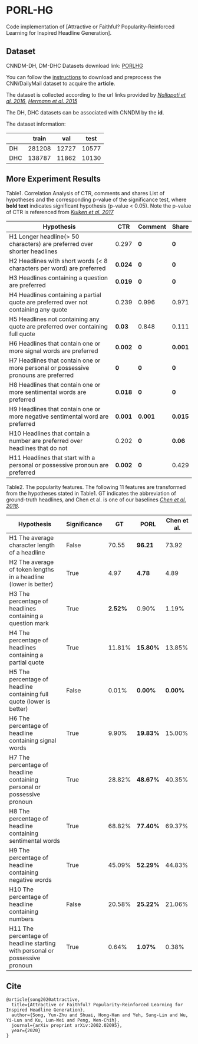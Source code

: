 # PORL-HG
Code implementation of [Attractive or Faithful? Popularity-Reinforced Learning for Inspired Headline Generation].

## Dataset
CNNDM-DH, DM-DHC Datasets download link: [PORLHG](https://bit.ly/2TkSbIQ)

You can follow the [instructions](https://github.com/ChenRocks/cnn-dailymail) to download and preprocess the CNN/DailyMail dataset to acquire the **article**.

The dataset is collected according to the url links provided by <cite>[Nallapati et al. 2016](https://arxiv.org/abs/1602.06023)</cite>, <cite>[Hermann et al. 2015](http://papers.nips.cc/paper/5945-teaching-machines-to-read-and-comprehend.pdf)

The DH, DHC datasets can be associated with CNNDM by the **id**.

The dataset information:

|    | train  | val   | test  |
|----|--------|-------|-------|
| DH | 281208 | 12727 | 10577 |
| DHC| 138787 | 11862 | 10130 |


##
[//]: # (The source code will be updated in the coming future.)

## More Experiment Results

Table1. Correlation Analysis of CTR, comments and shares
List of hypotheses and the corresponding p-value of the significance test, where **bold text** indicates significant hypothesis (p-value < 0.05). Note the p-value of CTR is referenced from <cite>[Kuiken et al. 2017](https://www.tandfonline.com/doi/full/10.1080/21670811.2017.1279978)</cite>

|Hypothesis | CTR | Comment | Share|
| ------------- |-------------| -----| -----|
|H1 Longer headline(> 50 characters) are preferred over shorter headlines|0.297|**0**|**0**|
|H2 Headlines with short words (< 8 characters per word) are preferred |**0.024**|**0**|**0**|
|H3 Headlines containing a question are preferred|**0.019**|**0**|**0**|
|H4 Headlines containing a partial quote are preferred over not containing any quote|0.239|0.996|0.971|
|H5 Headlines not containing any quote are preferred over containing full quote|**0.03**|0.848|0.111|
|H6 Headlines that contain one or more signal words are preferred |**0.002**|**0**|**0.001**|
|H7 Headlines that contain one or more personal or possessive pronouns are preferred|**0**|**0**|**0**|
|H8 Headlines that contain one or more sentimental words are preferred|**0.018**|**0**|**0**|
|H9 Headlines that contain one or more negative sentimental word are preferred|**0.001**|**0.001**|**0.015**|
|H10 Headlines that contain a number are preferred over headlines that do not|0.202|**0**|**0.06**|
|H11 Headlines that start with a personal or possessive pronoun are preferred|**0.002**|**0**|0.429|



Table2. The popularity features. The following 11 features are transformed from the hypotheses stated in Table1. GT indicates the abbreviation of ground-truth headlines, and Chen et al. is one of our baselines <cite>[Chen et al. 2018](https://arxiv.org/abs/1805.11080)</cite>.

|Hypothesis|Significance|GT|PORL|Chen et al.|
|----|----|----|----|----|
|H1 The average character length of a headline | False| 70.55|**96.21**|73.92|
|H2 The average of token lengths in a headline (lower is better) | True |  4.97 | **4.78** | 4.89|
|H3 The percentage of headlines containing a question mark | True | **2.52%** | 0.90% | 1.19%|
|H4 The percentage of headlines containing a partial quote | True | 11.81% |**15.80%** | 13.85%|
|H5 The percentage of headline containing full quote (lower is better) | False | 0.01% | **0.00%** | **0.00%** |
|H6 The percentage of headline containing signal words | True | 9.90% | **19.83%** | 15.00% |
|H7 The percentage of headline containing personal or possessive pronoun | True | 28.82% | **48.67%** | 40.35%|
|H8 The percentage of headline containing sentimental words | True | 68.82% | **77.40%** | 69.37% |
|H9 The percentage of headline containing negative words | True | 45.09% | **52.29%** | 44.83%|
|H10 The percentage of headline containing numbers | False | 20.58% | **25.22%** | 21.06% |
|H11 The percentage of headline starting with personal or possessive pronoun | True | 0.64% |**1.07%** | 0.38% |

## Cite
```
@article{song2020attractive,
  title={Attractive or Faithful? Popularity-Reinforced Learning for Inspired Headline Generation},
  author={Song, Yun-Zhu and Shuai, Hong-Han and Yeh, Sung-Lin and Wu, Yi-Lun and Ku, Lun-Wei and Peng, Wen-Chih},
  journal={arXiv preprint arXiv:2002.02095},
  year={2020}
}
```
